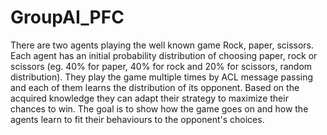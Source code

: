 # GroupAI_PFC

There are two agents playing the well known game Rock, paper, scissors. Each agent has an initial probability distribution of choosing paper, rock or scissors (eg. 40% for paper, 40% for rock and 20% for scissors, random distribution). They play the game multiple times by ACL message passing and each of them learns the distribution of its opponent. Based on the acquired knowledge they can adapt their strategy to maximize their chances to win. The goal is to show how the game goes on and how the agents learn to fit their behaviours to the opponent's choices.
